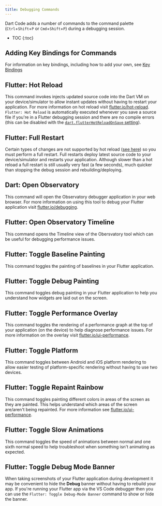 ```yaml
---
title: Debugging Commands
---
```


<!-- TODO: Add a validation script that compares master package.json to this list -->

Dart Code adds a number of commands to the command palette (`Ctrl`+`Shift`+`P` or `Cmd`+`Shift`+`P`) during a debugging session.

* TOC
{:toc}

## Adding Key Bindings for Commands

For information on key bindings, including how to add your own, see [Key Bindings](/docs/key-bindings/)

## Flutter: Hot Reload

This command invokes injects updated source code into the Dart VM on your device/simulator to allow instant updates without having to restart your application. For more information on hot reload visit [flutter.io/hot-reload](https://flutter.io/hot-reload/). `Flutter: Hot Reload` is automatically executed whenever you save a source file if you're in a Flutter debugging session and there are no compile errors (this can be disabled with the [`dart.flutterHotReloadOnSave` setting](/docs/settings/#dartflutterhotreloadonsave)).

## Flutter: Full Restart

Certain types of changes are not supported by hot reload ([see here](https://flutter.io/hot-reload/#limitations)) so you must perform a full restart. Full restarts deploy latest source code to your device/simulator and restarts your application. Although slower than a hot reload a full restart is still usually very fast (a few seconds), much quicker than stopping the debug session and rebuilding/deploying.

## Dart: Open Observatory

This command will open the Observatory debugger application in your web browser. For more information on using this tool to debug your Flutter application visit [flutter.io/debugging](https://flutter.io/debugging/#dart-observatory-statement-level-single-stepping-debugger-and-profiler).

## Flutter: Open Observatory Timeline

This command opens the Timeline view of the Obersvatory tool which can be useful for debugging performance issues.

## Flutter: Toggle Baseline Painting

This command toggles the painting of baselines in your Flutter application.

## Flutter: Toggle Debug Painting

This command toggles debug painting in your Flutter application to help you understand how widgets are laid out on the screen.

## Flutter: Toggle Performance Overlay

This command toggles the rendering of a performance graph at the top of your application (on the device) to help diagnose performance issues. For more information on the overlay visit [flutter.io/ui-performance](https://flutter.io/ui-performance/#the-performance-overlay).

## Flutter: Toggle Platform

This command toggles between Android and iOS platform rendering to allow easier testing of platform-specific rendering without having to use two devices.

## Flutter: Toggle Repaint Rainbow

This command toggles painting different colors in areas of the screen as they are painted. This helps understand which areas of the screen are/aren't being repainted. For more information see [flutter.io/ui-performance](https://flutter.io/ui-performance/#debug-flags).

## Flutter: Toggle Slow Animations

This command toggles the speed of animations between normal and one sixth normal speed to help troubleshoot when something isn't animating as expected.

## Flutter: Toggle Debug Mode Banner

When taking screenshots of your Flutter application during development it may be convenient to hide the **Debug** banner without having to rebuild your app. If you're running your Flutter app via the VS Code debugger then you can use the `Flutter: Toggle Debug-Mode Banner` command to show or hide the banner.

<!-- TODO: SCREENSHOT -->
